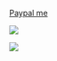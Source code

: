 [Paypal me](https://paypal.me/lts20050703)

[![](https://github-readme-stats.vercel.app/api?username=lts20050703&theme=dark&show_icons=true&include_all_commits=true&count_private=true)](https://github.com/anuraghazra/github-readme-stats)

[![](https://github-readme-stats.vercel.app/api/wakatime?username=lts20050703&theme=dark&layout=compact)](https://github.com/anuraghazra/github-readme-stats)
